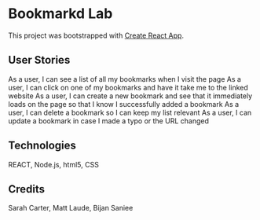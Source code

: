 # Bookmarkd Lab

This project was bootstrapped with [Create React App](https://github.com/facebook/create-react-app).


## User Stories
As a user, I can see a list of all my bookmarks when I visit the page
As a user, I can click on one of my bookmarks and have it take me to the linked website
As a user, I can create a new bookmark and see that it immediately loads on the page so that I know I successfully added a bookmark
As a user, I can delete a bookmark so I can keep my list relevant
As a user, I can update a bookmark in case I made a typo or the URL changed

## Technologies
REACT, Node.js, html5, CSS

## Credits
Sarah Carter, Matt Laude, Bijan Saniee